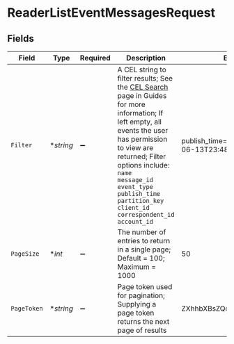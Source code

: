# ReaderListEventMessagesRequest


## Fields

| Field                                                                                                                                                                                                                                                                                                                                                                                    | Type                                                                                                                                                                                                                                                                                                                                                                                     | Required                                                                                                                                                                                                                                                                                                                                                                                 | Description                                                                                                                                                                                                                                                                                                                                                                              | Example                                                                                                                                                                                                                                                                                                                                                                                  |
| ---------------------------------------------------------------------------------------------------------------------------------------------------------------------------------------------------------------------------------------------------------------------------------------------------------------------------------------------------------------------------------------- | ---------------------------------------------------------------------------------------------------------------------------------------------------------------------------------------------------------------------------------------------------------------------------------------------------------------------------------------------------------------------------------------- | ---------------------------------------------------------------------------------------------------------------------------------------------------------------------------------------------------------------------------------------------------------------------------------------------------------------------------------------------------------------------------------------- | ---------------------------------------------------------------------------------------------------------------------------------------------------------------------------------------------------------------------------------------------------------------------------------------------------------------------------------------------------------------------------------------- | ---------------------------------------------------------------------------------------------------------------------------------------------------------------------------------------------------------------------------------------------------------------------------------------------------------------------------------------------------------------------------------------- |
| `Filter`                                                                                                                                                                                                                                                                                                                                                                                 | **string*                                                                                                                                                                                                                                                                                                                                                                                | :heavy_minus_sign:                                                                                                                                                                                                                                                                                                                                                                       | A CEL string to filter results; See the [CEL Search](https://developer.apexclearing.com/apex-fintech-solutions/docs/cel-search) page in Guides for more information; If left empty, all events the user has permission to view are returned; Filter options include:<br/> `name`<br/> `message_id`<br/> `event_type`<br/> `publish_time`<br/> `partition_key`<br/> `client_id`<br/> `correspondent_id`<br/> `account_id` | publish_time==timestamp("2023-06-13T23:48:58.343Z")                                                                                                                                                                                                                                                                                                                                      |
| `PageSize`                                                                                                                                                                                                                                                                                                                                                                               | **int*                                                                                                                                                                                                                                                                                                                                                                                   | :heavy_minus_sign:                                                                                                                                                                                                                                                                                                                                                                       | The number of entries to return in a single page; Default = 100; Maximum = 1000                                                                                                                                                                                                                                                                                                          | 50                                                                                                                                                                                                                                                                                                                                                                                       |
| `PageToken`                                                                                                                                                                                                                                                                                                                                                                              | **string*                                                                                                                                                                                                                                                                                                                                                                                | :heavy_minus_sign:                                                                                                                                                                                                                                                                                                                                                                       | Page token used for pagination; Supplying a page token returns the next page of results                                                                                                                                                                                                                                                                                                  | ZXhhbXBsZQo                                                                                                                                                                                                                                                                                                                                                                              |